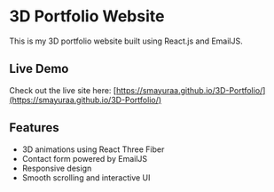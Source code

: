 # 3D Portfolio Website

This is my 3D portfolio website built using React.js and EmailJS.

## Live Demo

Check out the live site here: [https://smayuraa.github.io/3D-Portfolio/](https://smayuraa.github.io/3D-Portfolio/)

## Features

- 3D animations using React Three Fiber
- Contact form powered by EmailJS
- Responsive design
- Smooth scrolling and interactive UI

